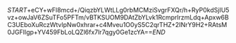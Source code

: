 $START$+eCY+wFl8mcd+/QiqzbYLWtLLg0rbMCMziSvgrFXQr/h+RyP0kdSjIU5vz+owJaV6ZSuTFo5PFTm/vBTKSUOM9DAtZbYLvk1RcmprlrzmLdq+Apxw6BC3UEboXuRczWtvlpNw0xhrar+c4Mveu1O0yS5C2qrTHZ+2INrY9H2+RAtsM0JGFIlgp+YV459FbLoLQZl6fx7lr7qgy0Ge1zcYA==$END$